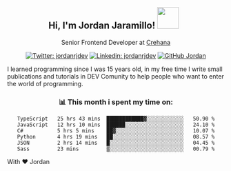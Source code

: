 <div align="center">
<h2 style="margin-right:10px;">Hi, I'm Jordan Jaramillo! <img src="https://media.giphy.com/media/Wj7lNjMNDxSmc/source.gif" width="50" > </h2>

<p>Senior Frontend Developer at <a href="https://www.crehana.com/">Crehana</a></p>

[![Twitter: jordanrjdev](https://img.shields.io/twitter/follow/jordanrjdev?style=social)](https://twitter.com/jordanrjdev)
[![Linkedin: jordanrjdev](https://img.shields.io/badge/-jordanrjdev-blue?style=flat-square&logo=Linkedin&logoColor=white&link=https://www.linkedin.com/in/jordanrjdev/)](https://www.linkedin.com/in/jordanrjdev/)
[![GitHub Jordan](https://img.shields.io/github/followers/jnadroj?label=follow&style=social)](https://github.com/jnadroj)

</div>
I learned programming since I was 15 years old, in my free time I write small publications and tutorials in DEV Comunity to help people who want to enter the world of programming.

<div align="center">

### 📊 **This month i spent my time on:**

<!--START_SECTION:waka-->

```text
TypeScript   25 hrs 43 mins  ████████████▓░░░░░░░░░░░░   50.90 %
JavaScript   12 hrs 10 mins  ██████░░░░░░░░░░░░░░░░░░░   24.10 %
C#           5 hrs 5 mins    ██▓░░░░░░░░░░░░░░░░░░░░░░   10.07 %
Python       4 hrs 19 mins   ██░░░░░░░░░░░░░░░░░░░░░░░   08.57 %
JSON         2 hrs 14 mins   █░░░░░░░░░░░░░░░░░░░░░░░░   04.45 %
Sass         23 mins         ▒░░░░░░░░░░░░░░░░░░░░░░░░   00.79 %
```

<!--END_SECTION:waka-->

</div>

With ❤️ Jordan
